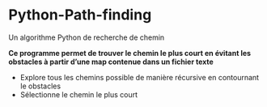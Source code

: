 # Python-Path-finding

Un algorithme Python de recherche de chemin

__Ce programme permet de trouver le chemin le plus court en évitant les obstacles à partir d’une map contenue dans un fichier texte__

* Explore tous les chemins possible de manière récursive en contournant le obstacles
* Sélectionne le chemin le plus court
